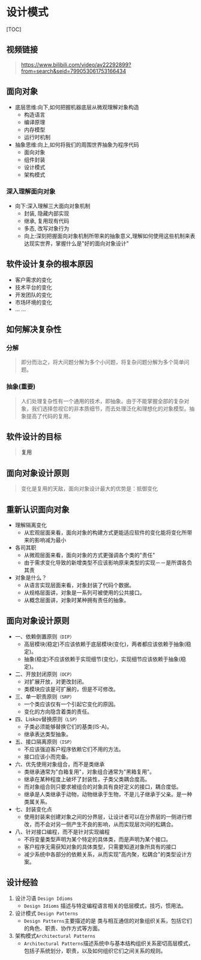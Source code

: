 # 设计模式

[TOC]

## 视频链接

>   https://www.bilibili.com/video/av22292899?from=search&seid=799053061753166434

## 面向对象

*   底层思维:向下,如何把握机器底层从微观理解对象构造
    *   构造语言
    *   编译原理
    *   内存模型
    *   运行时机制
*   抽象思维:向上,如何将我们的周围世界抽象为程序代码
    *   面向对象
    *   组件封装
    *   设计模式
    *   架构模式

### 深入理解面向对象

*   向下:深入理解三大面向对象机制
    *   封装, 隐藏内部实现
    *   继承, 复用现有代码
    *   多态, 改写对象行为
    *   向上:深刻把握面向对象机制所带来的抽象意义,理解如何使用这些机制来表达现实世界，掌握什么是"好的面向对象设计"

## 软件设计复杂的根本原因

* 客户需求的变化
* 技术平台的变化
* 开发团队的变化
* 市场环境的变化
* ... ...

## 如何解决复杂性

### 分解

> 即分而治之，将大问题分解为多个小问题，将复杂问题分解为多个简单问题。

### 抽象(重要)

> 人们处理复杂性有一个通用的技术，即抽象。由于不能掌握全部的复杂对象，我们选择忽视它的非本质细节，而去处理泛化和理想化的对象模型。抽象提高了代码的复用。

## 软件设计的目标

> **复用**

## 面向对象设计原则

> 变化是复用的天敌，面向对象设计最大的优势是：抵御变化

## 重新认识面向对象

* 理解隔离变化
  * 从宏观层面来看，面向对象的构建方式更能适应软件的变化能将变化所带来的影响减为最小
* 各司其职
  * 从微观层面来看，面向对象的方式更强调各个类的"责任"
  * 由于需求变化导致的新增类型不应该影响原来类型的实现－－是所谓各负其责
* 对象是什么？
  * 从语言实现层面来看，对象封装了代码个数据。
  * 从规格层面讲，对象是一系列可被使用的公共接口。
  * 从概念层面讲，对象时某种拥有责任的抽象。

## 面向对象设计原则

* 一、依赖倒置原则`（DIP）`
  * 高层模块(稳定)不应该依赖于底层模块(变化)，两者都应该依赖于抽象(稳定)。
  * 抽象(稳定)不应该依赖于实现细节(变化)，实现细节应该依赖于抽象(稳定)。
* 二、开放封闭原则`（OCP）`
  * 对扩展开放，对更改封闭。
  * 类模块应该是可扩展的，但是不可修改。
* 三、单一职责原则`（SRP）`
  * 一个类应该仅有一个引起它变化的原因。
  * 变化的方向隐含着类的责任。
* 四、Liskov替换原则`（LSP）`
  * 子类必须能够替换它们的基类(IS-A)。
  * 继承表达类型抽象。
* 五、接口隔离原则`（ISP）`
  * 不应该强迫客户程序依赖它们不用的方法。
  * 接口应该小而完备。
* 六、优先使用对象组合，而不是类继承
  * 类继承通常为"白箱复用"，对象组合通常为"黑箱复用"。
  * 继承在某种程度上破坏了封装性，子类父类耦合度高。
  * 而对象组合则只要求被组合的对象具有良好定义的接口，耦合度低。
  * 继承是人类继承于动物，动物继承于生物，不是儿子继承于父亲。是一种类属关系。
* 七、封装变化点
  * 使用封装来创建对象之间的分界层，让设计者可以在分界层的一侧进行修改，而不会对另一侧产生不良的影响，从而实现层次间的松耦合。
* 八、针对接口编程，而不是针对实现编程
  * 不将变量类型声明为某个特定的具体类，而是声明为某个接口。
  * 客户程序无需获知对象的具体类型，只需要知道对象所具有的接口
  * 减少系统中各部分的依赖关系，从而实现"高内聚，松耦合"的类型设计方案。


## 设计经验

1. 设计习语 `Design Idioms`
   * `Design Idioms` 描述与特定编程语言相关的低层模式，技巧，惯用法。
2. 设计模式 `Design Patterns`
   * `Design Patterns`主要描述的是 类与相互通信的对象组织关系，包括它们的角色、职责、协作方式等方面。
3. 架构模式`Architectural Patterns`
   * `Architectural Patterns`描述系统中与基本结构组织关系密切高层模式，包括子系统划分，职责，以及如何组织它们之间关系的规则。

